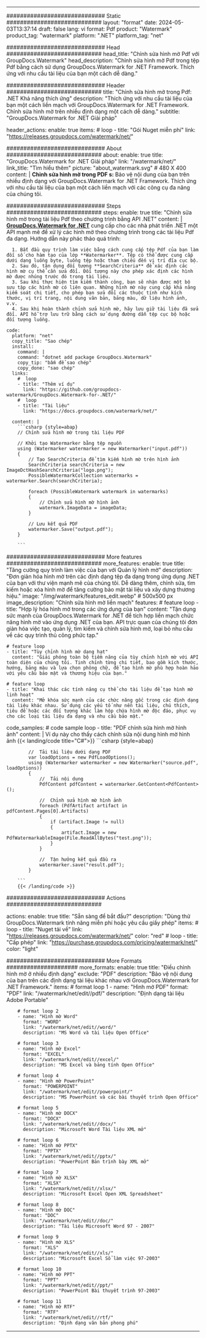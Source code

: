 
---
############################# Static ############################
layout: "format"
date:  2024-05-03T13:37:14
draft: false
lang: vi
format: Pdf
product: "Watermark"
product_tag: "watermark"
platform: ".NET"
platform_tag: "net"

############################# Head ############################
head_title: "Chỉnh sửa hình mờ Pdf với GroupDocs.Watermark"
head_description: "Chỉnh sửa hình mờ Pdf trong tệp Pdf bằng cách sử dụng GroupDocs.Watermark for .NET Framework. Thích ứng với nhu cầu tài liệu của bạn một cách dễ dàng."

############################# Header ############################
title: "Chỉnh sửa hình mờ trong Pdf: .NET Khả năng thích ứng" 
description: "Thích ứng với nhu cầu tài liệu của bạn một cách liền mạch với GroupDocs.Watermark for .NET Framework. Chỉnh sửa hình mờ trên nhiều định dạng một cách dễ dàng."
subtitle: "GroupDocs.Watermark for .NET Giải pháp" 

header_actions:
  enable: true
  items:
    #  loop
    - title: "Gói Nuget miễn phí"
      link: "https://releases.groupdocs.com/watermark/net/"
      
############################# About ############################
about:
    enable: true
    title: "GroupDocs.Watermark for .NET Giải pháp"
    link: "/watermark/net/"
    link_title: "Tìm hiểu thêm"
    picture: "about_watermark.svg" # 480 X 400
    content: |
       **Chỉnh sửa hình mờ trong PDF s:** Bảo vệ nội dung của bạn trên nhiều định dạng với GroupDocs.Watermark for .NET Framework. Thích ứng với nhu cầu tài liệu của bạn một cách liền mạch với các công cụ đa năng của chúng tôi.

############################# Steps ############################
steps:
    enable: true
    title: "Chỉnh sửa hình mờ trong tài liệu Pdf theo chương trình bằng API .NET"
    content: |
      **[GroupDocs.Watermark for .NET](https://products.groupdocs.com/watermark/net/)** cung cấp cho các nhà phát triển .NET một API mạnh mẽ để xử lý các hình mờ theo chương trình trong các tài liệu Pdf đa dạng. Hướng dẫn này phác thảo quá trình:
      
      1. Bắt đầu quy trình làm việc bằng cách cung cấp tệp Pdf của bạn làm đối số cho hàm tạo của lớp **Watermarker**. Tệp có thể được cung cấp dưới dạng luồng byte, luồng tệp hoặc tham chiếu đến vị trí đĩa cục bộ.
      2. Sau đó, tận dụng đối tượng **SearchCriteria** để xác định các hình mờ cụ thể cần sửa đổi. Đối tượng này cho phép xác định các hình mờ được nhúng trước đó trong tài liệu.
      3. Sau khi thực hiện tìm kiếm thành công, bạn sẽ nhận được một bộ sưu tập các hình mờ có liên quan. Những hình mờ này cung cấp khả năng kiểm soát chi tiết, cho phép bạn sửa đổi các thuộc tính như kích thước, vị trí trang, nội dung văn bản, bảng màu, dữ liệu hình ảnh, v.v.
      4. Sau khi hoàn thành chỉnh sửa hình mờ, hãy lưu giữ tài liệu đã sửa đổi. API hỗ trợ lưu trữ bằng cách sử dụng đường dẫn tệp cục bộ hoặc đối tượng luồng.
   
    code:
      platform: "net"
      copy_title: "Sao chép"
      install:
        command: |
        command: "dotnet add package GroupDocs.Watermark"
        copy_tip: "bấm để sao chép"
        copy_done: "sao chép"
      links:
        #  loop
        - title: "Thêm ví dụ"
          link: "https://github.com/groupdocs-watermark/GroupDocs.Watermark-for-.NET/"
        #  loop
        - title: "Tài liệu"
          link: "https://docs.groupdocs.com/watermark/net/"
          
      content: |
        ```csharp {style=abap}
        // Chỉnh sửa hình mờ trong tài liệu PDF

        // Khởi tạo Watermarker bằng tệp nguồn
        using (Watermarker watermarker = new Watermarker("input.pdf"))
        {
            // Tạo SearchCriteria để tìm kiếm hình mờ trên hình ảnh
            SearchCriteria searchCriteria = new ImageDctHashSearchCriteria("logo.png");
            PossibleWatermarkCollection watermarks = watermarker.Search(searchCriteria);

            foreach (PossibleWatermark watermark in watermarks)
            {
                // Chỉnh sửa hình mờ hình ảnh
                watermark.ImageData = imageData;
            }

            // Lưu kết quả PDF
            watermarker.Save("output.pdf");
        }
        
        ```     

############################# More features ############################
more_features:
  enable: true
  title: "Tăng cường quy trình làm việc của bạn với Quản lý hình mờ"
  description: "Đơn giản hóa hình mờ trên các định dạng tệp đa dạng trong ứng dụng .NET của bạn với thư viện mạnh mẽ của chúng tôi. Dễ dàng thêm, chỉnh sửa, tìm kiếm hoặc xóa hình mờ để tăng cường bảo mật tài liệu và xây dựng thương hiệu."
  image: "/img/watermark/features_edit.webp" # 500x500 px
  image_description: "Chỉnh sửa hình mờ liền mạch"
  features:
    # feature loop
    - title: "Hợp lý hóa hình mờ trong các ứng dụng của bạn"
      content: "Tận dụng sức mạnh của GroupDocs.Watermark for .NET để tích hợp liền mạch chức năng hình mờ vào ứng dụng .NET của bạn. API trực quan của chúng tôi đơn giản hóa việc tạo, quản lý, tìm kiếm và chỉnh sửa hình mờ, loại bỏ nhu cầu về các quy trình thủ công phức tạp."

    # feature loop
    - title: "Tùy chỉnh hình mờ dạng hạt"
      content: "Giải phóng toàn bộ tiềm năng của tùy chỉnh hình mờ với API toàn diện của chúng tôi. Tinh chỉnh từng chi tiết, bao gồm kích thước, hướng, bảng màu và lựa chọn phông chữ, để tạo hình mờ phù hợp hoàn hảo với yêu cầu bảo mật và thương hiệu của bạn."

    # feature loop
    - title: "Khai thác các tính năng cụ thể cho tài liệu để tạo hình mờ linh hoạt"
      content: "Mở khóa sức mạnh của các chức năng gốc trong các định dạng tài liệu khác nhau. Sử dụng các yếu tố như nền tài liệu, chú thích, tiêu đề hoặc các đối tượng khác làm hộp chứa hình mờ độc đáo, phục vụ cho các loại tài liệu đa dạng và nhu cầu bảo mật."
      
  code_samples:
    # code sample loop
    - title: "PDF chỉnh sửa hình mờ hình ảnh"
      content: |
        Ví dụ này cho thấy cách chỉnh sửa nội dung hình mờ hình ảnh
        {{< landing/code title="C#">}}
        ```csharp {style=abap}
        
            //  Tải tài liệu dưới dạng PDF
            var loadOptions = new PdfLoadOptions();
            using (Watermarker watermarker = new Watermarker("source.pdf", loadOptions))
            {
                //  Tải nội dung
                PdfContent pdfContent = watermarker.GetContent<PdfContent>();

                //  Chỉnh sửa hình mờ hình ảnh
                foreach (PdfArtifact artifact in pdfContent.Pages[0].Artifacts)
                {
                    if (artifact.Image != null)
                    {
                        artifact.Image = new PdfWatermarkableImage(File.ReadAllBytes("test.png"));
                    }
                }

                //  Tận hưởng kết quả đầu ra
                watermarker.save("result.pdf");
            }

        ```
        {{< /landing/code >}}


############################# Actions ############################

actions:
  enable: true
  title: "Sẵn sàng để bắt đầu?"
  description: "Dùng thử GroupDocs.Watermark tính năng miễn phí hoặc yêu cầu giấy phép"
  items:
    #  loop
    - title: "Nuget tải về"
      link: "https://releases.groupdocs.com/watermark/net/"
      color: "red"
        #  loop
    - title: "Cấp phép"
      link: "https://purchase.groupdocs.com/pricing/watermark/net/"
      color: "light"


############################# More Formats #####################
more_formats:
    enable: true
    title: "Điều chỉnh hình mờ ở nhiều định dạng"
    exclude: "PDF"
    description: "Bảo vệ nội dung của bạn trên các định dạng tài liệu khác nhau với GroupDocs.Watermark for .NET Framework."
    items: 
        # format loop 1
        - name: "Hình mờ PDF"
          format: "PDF"
          link: "/watermark/net/edit//pdf/"
          description: "Định dạng tài liệu Adobe Portable"

        # format loop 2
        - name: "Hình mờ Word"
          format: "WORD"
          link: "/watermark/net/edit//word/"
          description: "MS Word và tài liệu Open Office"
          
        # format loop 3
        - name: "Hình mờ Excel"
          format: "EXCEL"
          link: "/watermark/net/edit//excel/"
          description: "MS Excel và bảng tính Open Office"

        # format loop 4
        - name: "Hình mờ PowerPoint"
          format: "POWERPOINT"
          link: "/watermark/net/edit//powerpoint/"
          description: "MS PowerPoint và các bài thuyết trình Open Office"

        # format loop 5
        - name: "Hình mờ DOCX"
          format: "DOCX"
          link: "/watermark/net/edit//docx/"
          description: "Microsoft Word Tài liệu XML mở"
          
        # format loop 6
        - name: "Hình mờ PPTX"
          format: "PPTX"
          link: "/watermark/net/edit//pptx/"
          description: "PowerPoint Bản trình bày XML mở"
          
        # format loop 7
        - name: "Hình mờ XLSX"
          format: "XLSX"
          link: "/watermark/net/edit//xlsx/"
          description: "Microsoft Excel Open XML Spreadsheet"

        # format loop 8
        - name: "Hình mờ DOC"
          format: "DOC"
          link: "/watermark/net/edit//doc/"
          description: "Tài liệu Microsoft Word 97 - 2007"

        # format loop 9
        - name: "Hình mờ XLS"
          format: "XLS"
          link: "/watermark/net/edit//xls/"
          description: "Microsoft Excel Sổ làm việc 97-2003"

        # format loop 10
        - name: "Hình mờ PPT"
          format: "PPT"
          link: "/watermark/net/edit//ppt/"
          description: "PowerPoint Bài thuyết trình 97-2003"

        # format loop 11
        - name: "Hình mờ RTF"
          format: "RTF"
          link: "/watermark/net/edit//rtf/"
          description: "Định dạng văn bản phong phú"

---